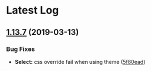 # Latest Log 

## [1.13.7](https://github.com/alibaba-fusion/next/compare/1.13.6...1.13.7) (2019-03-13)


### Bug Fixes

* **Select:** css override fail when using theme ([5f80ead](https://github.com/alibaba-fusion/next/commit/5f80ead))


